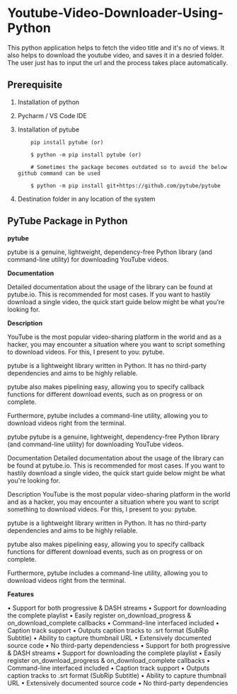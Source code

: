 # Youtube-Video-Downloader-Using-Python

This python application helps to fetch the video title and it's no of views. It also helps to download the youtube video, and saves it in a desried folder.
The user just has to input the url and the process takes place automatically.

## Prerequisite
1. Installation of python
    
2. Pycharm / VS Code IDE

3. Installation of pytube 

           pip install pytube (or)

           $ python -m pip install pytube (or)

           # Sometimes the package becomes outdated so to avoid the below github command can be used

           $ python -m pip install git+https://github.com/pytube/pytube 

5. Destination folder in any location of the system

## PyTube Package in Python

**pytube**

pytube is a genuine, lightweight, dependency-free Python library (and command-line utility) for downloading YouTube videos.

**Documentation**

Detailed documentation about the usage of the library can be found at pytube.io. This is recommended for most cases. If you want to hastily download a single video, the quick start guide below might be what you're looking for.

**Description**

YouTube is the most popular video-sharing platform in the world and as a hacker, you may encounter a situation where you want to script something to download videos. For this, I present to you: pytube.

pytube is a lightweight library written in Python. It has no third-party dependencies and aims to be highly reliable.

pytube also makes pipelining easy, allowing you to specify callback functions for different download events, such as on progress or on complete.

Furthermore, pytube includes a command-line utility, allowing you to download videos right from the terminal.

pytube
pytube is a genuine, lightweight, dependency-free Python library (and command-line utility) for downloading YouTube videos.

Documentation
Detailed documentation about the usage of the library can be found at pytube.io. This is recommended for most cases. If you want to hastily download a single video, the quick start guide below might be what you're looking for.

Description
YouTube is the most popular video-sharing platform in the world and as a hacker, you may encounter a situation where you want to script something to download videos. For this, I present to you: pytube.

pytube is a lightweight library written in Python. It has no third-party dependencies and aims to be highly reliable.

pytube also makes pipelining easy, allowing you to specify callback functions for different download events, such as on progress or on complete.

Furthermore, pytube includes a command-line utility, allowing you to download videos right from the terminal.

**Features**


•	Support for both progressive & DASH streams
•	Support for downloading the complete playlist
•	Easily register on_download_progress & on_download_complete callbacks
•	Command-line interfaced included
•	Caption track support
•	Outputs caption tracks to .srt format (SubRip Subtitle)
•	Ability to capture thumbnail URL
•	Extensively documented source code
•	No third-party dependenciess
•	Support for both progressive & DASH streams
•	Support for downloading the complete playlist
•	Easily register on_download_progress & on_download_complete callbacks
•	Command-line interfaced included
•	Caption track support
•	Outputs caption tracks to .srt format (SubRip Subtitle)
•	Ability to capture thumbnail URL
•	Extensively documented source code
•	No third-party dependencies


